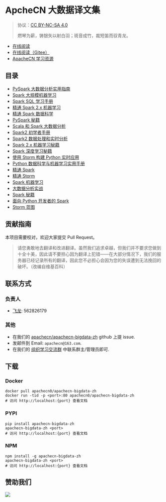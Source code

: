 # ApcheCN 大数据译文集

> 协议：[CC BY-NC-SA 4.0](http://creativecommons.org/licenses/by-nc-sa/4.0/)
> 
> 燃琴为薪，铸银矢以射白羽；斑音成竹，裁短笛而驭青龙。

* [在线阅读](https://bigdata.apachecn.org)
* [在线阅读（Gitee）](https://apachecn.gitee.io/doc-template/)
* [ApacheCN 学习资源](http://docs.apachecn.org/)

## 目录

+   [PySpark 大数据分析实用指南](docs/handson-big-data-anal-pyspark/SUMMARY.md)
+   [Spark 大规模机器学习](docs/large-scale-ml-spark/SUMMARY.md)
+   [Spark SQL 学习手册](docs/learn-spark-sql/SUMMARY.md)
+   [精通 Spark 2.x 机器学习](docs/master-ml-spark-2x/SUMMARY.md)
+   [精通 Spark 数据科学](docs/master-spark-ds/SUMMARY.md)
+   [PySpark 秘籍](docs/pyspark-cb/SUMMARY.md)
+   [Scala 和 Spark 大数据分析](docs/scala-spark-big-data-anal/SUMMARY.md)
+   [Spark2 初学者手册](docs/spark-2x-ml-cb/SUMMARY.md)
+   [Spark2 数据处理和实时分析](docs/spark-dl-cb/SUMMARY.md)
+   [Spark 2.x 机器学习秘籍](docs/spark2-begin/SUMMARY.md)
+   [Spark 深度学习秘籍](docs/spark2-data-proc-rt-anal/SUMMARY.md)
+   [使用 Storm 构建 Python 实时应用](docs/build-py-rt-app-storm/SUMMARY.md)
+   [Python 数据科学与机器学习实用手册](docs/handson-ds-py-ml/SUMMARY.md)
+   [精通 Spark](docs/master-spark/SUMMARY.md)
+   [精通 Storm](docs/master-storm/SUMMARY.md)
+   [Spark 机器学习](docs/ml-spark/SUMMARY.md)
+   [大数据分析实战](docs/prac-big-data-anal/SUMMARY.md)
+   [Spark 秘籍](docs/spark-cb/SUMMARY.md)
+   [面向 Python 开发者的 Spark ](docs/spark-py-dev/SUMMARY.md)
+   [Storm 蓝图](docs/storm-blueprint/SUMMARY.md)

## 贡献指南

本项目需要校对，欢迎大家提交 Pull Request。

> 请您勇敢地去翻译和改进翻译。虽然我们追求卓越，但我们并不要求您做到十全十美，因此请不要担心因为翻译上犯错——在大部分情况下，我们的服务器已经记录所有的翻译，因此您不必担心会因为您的失误遭到无法挽回的破坏。（改编自维基百科）

## 联系方式

### 负责人

* [飞龙](https://github.com/wizardforcel): 562826179

### 其他

*   在我们的 [apachecn/apachecn-bigdata-zh](https://github.com/apachecn/apachecn-bigdata-zh) github 上提 issue.
*   发邮件到 Email: `apachecn@163.com`.
*   在我们的 [组织学习交流群](http://www.apachecn.org/organization/348.html) 中联系群主/管理员即可.

## 下载

### Docker

```
docker pull apachecn0/apachecn-bigdata-zh
docker run -tid -p <port>:80 apachecn0/apachecn-bigdata-zh
# 访问 http://localhost:{port} 查看文档
```

### PYPI

```
pip install apachecn-bigdata-zh
apachecn-bigdata-zh <port>
# 访问 http://localhost:{port} 查看文档
```

### NPM

```
npm install -g apachecn-bigdata-zh
apachecn-bigdata-zh <port>
# 访问 http://localhost:{port} 查看文档
```

## 赞助我们

![](http://data.apachecn.org/img/about/donate.jpg)
